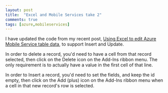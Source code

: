 ```yaml
---
layout: post
title:  "Excel and Mobile Services take 2"
comments: true
tags: [azure,mobileservices]
---
```



I have updated the code from my recent post, [Using Excel to edit Azure Mobile Service table data](http://kenegozi.com/blog/2012/09/07/using-excel-to-edit-azure-mobile-service-table-data), to support Insert and Update.

In order to delete a record, you'd need to have a cell from that record selected, then click on the Delete icon on the Add-Ins ribbon menu. The only requirement is to actually have a value in the first cell of that line.

In order to Insert a record, you'd need to set the fields, and keep the id empty, then click on the Add (plus) icon on the Add-Ins ribbon menu when a cell in that new record's row is selected.

